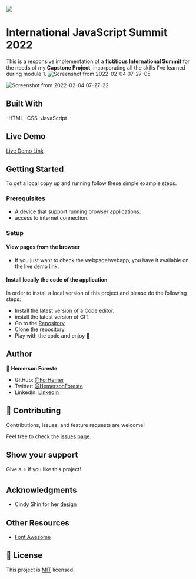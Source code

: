 ![](https://img.shields.io/badge/Microverse-blueviolet)

# International JavaScript Summit 2022

This is a responsive implementation of a **fictitious International Summit** for the needs of my **Capstone Project**, incorporating all the skills I've learned during module 1.
![Screenshot from 2022-02-04 07-27-05](https://user-images.githubusercontent.com/88809610/152536288-2a5e440e-a6be-4415-9384-ed2a10bc39ab.png)

![Screenshot from 2022-02-04 07-27-22](https://user-images.githubusercontent.com/88809610/152536314-c338931b-d9cd-4a0d-8685-687faf2f7060.png)



## Built With

-HTML
-CSS
-JavaScript

## Live Demo

[Live Demo Link](https://forhemer.github.io/Capstone-Project/)

## Getting Started

To get a local copy up and running follow these simple example steps.

### Prerequisites

- A device that support running browser applications.
- access to internet connection.

### Setup

#### View pages from the browser

- If you just want to check the webpage/webapp, you have it available on the live demo link.

#### Install locally the code of the application

In order to install a local version of this project and please do the following steps:
- Install the latest version of a Code editor.
- install the latest version of GIT. 
- Go to the [Repository](https://github.com/ForHemer/Capstone-Project)
- Clone the repository
- Play with the code and enjoy :confetti_ball:
## Author

👤 **Hemerson Foreste**

- GitHub: [@ForHemer](https://github.com/ForHemer)
- Twitter: [@HemersonForeste](https://twitter.com/HemersonForeste)
- LinkedIn: [LinkedIn](https://linkedin.com/in/hemerson-foreste-890685197)

## 🤝 Contributing

Contributions, issues, and feature requests are welcome!

Feel free to check the [issues page](../../issues/).

## Show your support

Give a ⭐️ if you like this project!

## Acknowledgments

- Cindy Shin for her [design](https://www.behance.net/gallery/29845175/CC-Global-Summit-2015)

## Other Resources

- [Font Awesome](https://fontawesome.com/)

## 📝 License

This project is [MIT](./MIT.md) licensed.
